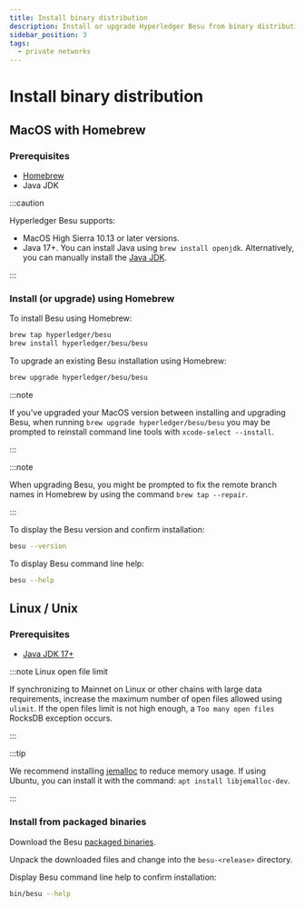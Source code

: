 ```yaml
---
title: Install binary distribution
description: Install or upgrade Hyperledger Besu from binary distribution
sidebar_position: 3
tags:
  - private networks
---
```


# Install binary distribution

## MacOS with Homebrew

### Prerequisites

- [Homebrew](https://brew.sh/)
- Java JDK

:::caution

Hyperledger Besu supports:

- MacOS High Sierra 10.13 or later versions.
- Java 17+. You can install Java using `brew install openjdk`. Alternatively, you can manually install the [Java JDK](https://www.oracle.com/java/technologies/downloads).

:::

### Install (or upgrade) using Homebrew

To install Besu using Homebrew:

```bash
brew tap hyperledger/besu
brew install hyperledger/besu/besu
```

To upgrade an existing Besu installation using Homebrew:

```bash
brew upgrade hyperledger/besu/besu
```

:::note

If you've upgraded your MacOS version between installing and upgrading Besu, when running `brew upgrade hyperledger/besu/besu` you may be prompted to reinstall command line tools with `xcode-select --install`.

:::

:::note

When upgrading Besu, you might be prompted to fix the remote branch names in Homebrew by using the command `brew tap --repair`.

:::

To display the Besu version and confirm installation:

```bash
besu --version
```

To display Besu command line help:

```bash
besu --help
```

## Linux / Unix

### Prerequisites

- [Java JDK 17+](https://www.oracle.com/java/technologies/downloads/)

:::note Linux open file limit

If synchronizing to Mainnet on Linux or other chains with large data requirements, increase the maximum number of open files allowed using `ulimit`. If the open files limit is not high enough, a `Too many open files` RocksDB exception occurs.

:::

:::tip

We recommend installing [jemalloc](https://jemalloc.net/) to reduce memory usage. If using Ubuntu, you can install it with the command: `apt install libjemalloc-dev`.

:::

### Install from packaged binaries

Download the Besu [packaged binaries](https://github.com/hyperledger/besu/releases).

Unpack the downloaded files and change into the `besu-<release>` directory.

Display Besu command line help to confirm installation:

```bash
bin/besu --help
```
